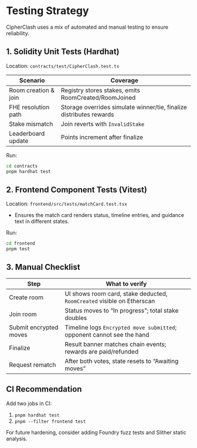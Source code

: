 ﻿# Testing Strategy

CipherClash uses a mix of automated and manual testing to ensure reliability.

## 1. Solidity Unit Tests (Hardhat)
Location: `contracts/test/CipherClash.test.ts`

| Scenario | Coverage |
| --- | --- |
| Room creation & join | Registry stores stakes, emits RoomCreated/RoomJoined |
| FHE resolution path | Storage overrides simulate winner/tie, finalize distributes rewards |
| Stake mismatch | Join reverts with `InvalidStake` |
| Leaderboard update | Points increment after finalize |

Run:
```bash
cd contracts
pnpm hardhat test
```

## 2. Frontend Component Tests (Vitest)
Location: `frontend/src/tests/matchCard.test.tsx`
- Ensures the match card renders status, timeline entries, and guidance text in different states.

Run:
```bash
cd frontend
pnpm test
```

## 3. Manual Checklist
| Step | What to verify |
| --- | --- |
| Create room | UI shows room card, stake deducted, `RoomCreated` visible on Etherscan |
| Join room | Status moves to “In progress”; total stake doubles |
| Submit encrypted moves | Timeline logs `Encrypted move submitted`; opponent cannot see the hand |
| Finalize | Result banner matches chain events; rewards are paid/refunded |
| Request rematch | After both votes, state resets to “Awaiting moves” |

## CI Recommendation
Add two jobs in CI:
1. `pnpm hardhat test`
2. `pnpm --filter frontend test`

For future hardening, consider adding Foundry fuzz tests and Slither static analysis.
